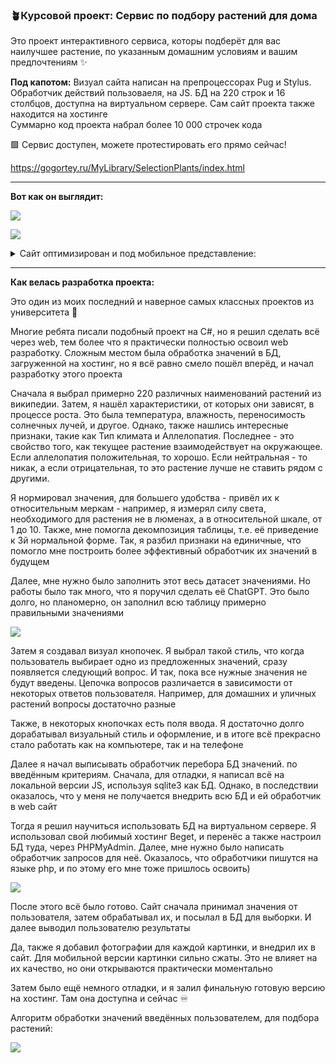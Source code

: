### 🪴Курсовой проект: Сервис по подбору растений для дома

Это проект интерактивного сервиса, которы подберёт для вас наилучшее растение, по указанным домашним условиям и вашим предпочтениям ✨

**Под капотом:** Визуал сайта написан на препроцессорах Pug и Stylus. Обработчик действий пользоваеля, на JS. БД на 220 строк и 16 столбцов, доступна на виртуальном сервере. Сам сайт проекта также находится на хостинге  
Суммарно код проекта набрал более 10 000 строчек кода

🟩 Сервис доступен, можете протестировать его прямо сейчас! 

https://gogortey.ru/MyLibrary/SelectionPlants/index.html

---

**Вот как он выглядит:**

![](add%20files/01.jpg)

![](add%20files/02.jpg)

<details> <summary> Сайт оптимизирован и под мобильное представление: </summary>

![](add%20files/03.jpg)

</details>

---

**Как велась разработка проекта:**

Это один из моих последний и наверное самых классных проектов из университета 💫

Многие ребята писали подобный проект на C#, но я решил сделать всё через web, тем более что я практически полностью освоил web разработку. Сложным местом была обработка значений в БД, загруженной на хостинг, но я всё равно смело пошёл вперёд, и начал разработку этого проекта

Сначала я выбрал примерно 220 различных наименований растений из википедии. Затем, я нашёл характеристики, от которых они зависят, в процессе роста. Это была температура, влажность, переносимость солнечных лучей, и другое. Однако, также нашлись интересные признаки, такие как Тип климата и Аллелопатия. Последнее - это свойство того, как текущее растение взаимодействует на окружающее. Если аллелопатия положительная, то хорошо. Если нейтральная - то никак, а если отрицательная, то это растение лучше не ставить рядом с другими. 

Я нормировал значения, для большего удобства - привёл их к относительным меркам - например, я измерял силу света, необходимого для растения не в люменах, а в относительной шкале, от 1 до 10. Также, мне помогла декомпозиция таблицы, т.е. её приведение к 3й нормальной форме. Так, я разбил признаки на единичные, что помогло мне построить более эффективный обработчик их значений в будущем

Далее, мне нужно было заполнить этот весь датасет значениями. Но работы было так много, что я поручил сделать её ChatGPT. Это было долго, но планомерно, он заполнил всю таблицу примерно правильными значениями

![](add%20files/swertyhj.png)

Затем я создавал визуал кнопочек. Я выбрал такой стиль, что когда пользователь выбирает одно из предложенных значений, сразу появляется следующий вопрос. И так, пока все нужные значения не будут введены. Цепочка вопросов различается в зависимости от некоторых ответов пользователя. Например, для домашних и уличных растений вопросы достаточно разные

Также, в некоторых кнопочках есть поля ввода. Я достаточно долго дорабатывал визуальный стиль и оформление, и в итоге всё прекрасно стало работать как на компьютере, так и на телефоне

Далее я начал выписывать обработчик перебора БД значений. по введённым критериям. Сначала, для отладки, я написал всё на локальной версии JS, используя sqlite3 как БД. Однако, в последствии оказалось, что у меня не получается внедрить всю БД и ей обработчик в web сайт

Тогда я решил научиться использовать БД на виртуальном сервере. Я использовал свой любимый хостинг Beget, и перенёс а также настроил БД туда, через PHPMyAdmin. Далее, мне нужно было написать обработчик запросов для неё. Оказалось, что обработчики пишутся на языке php, и по этому его мне тоже пришлось освоить)

![](add%20files/Модель%20БД%20растений_04.png)

После этого всё было готово. Сайт сначала принимал значения от пользователя, затем обрабатывал их, и посылал в БД для выборки. И далее выводил пользователю результаты

Да, также я добавил фотографии для каждой картинки, и внедрил их в сайт. Для мобильной версии картинки сильно сжаты. Это не влияет на их качество, но они открываются практически моментально

Затем было ещё немного отладки, и я залил финальную готовую версию на хостинг. Там она доступна и сейчас ♾️

Алгоритм обработки значений введённых пользователем, для подбора растений:

![](add%20files/Алгоритм%20работы%20подбора%20растений_5.png)


